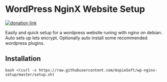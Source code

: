 # WordPress NginX Website Setup

[![donation link](https://img.shields.io/badge/buy%20me%20a%20coffee-square-blue)](https://buymeacoffee.aspiesoft.com)

Easily and quick setup for a wordpress website runing with nginx on debian.
Auto sets up lets encrypt.
Optionally auto install some recommended wordpress plugins.

## Installation

```shell script
bash <(curl -s https://raw.githubusercontent.com/AspieSoft/wp-nginx-setup/master/setup.sh)
```
